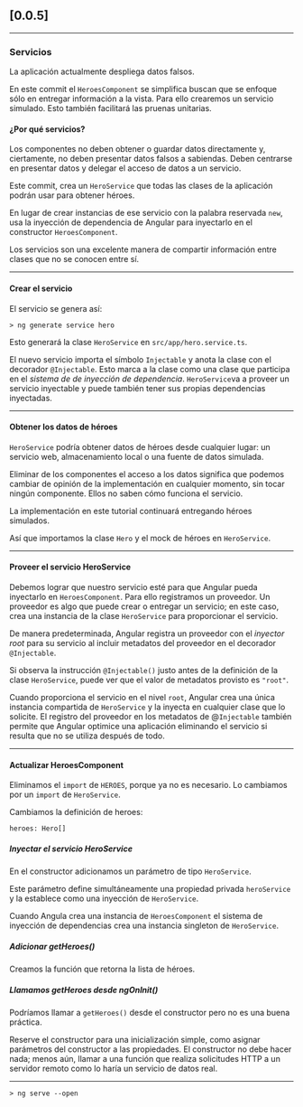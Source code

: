 ## [0.0.5]

----

### Servicios
La aplicación actualmente despliega datos falsos.

En este commit el `HeroesComponent` se simplifica buscan que se enfoque sólo en entregar información a la vista. Para ello crearemos un servicio simulado. Esto también facilitará las pruenas unitarias.

#### ¿Por qué servicios?
Los componentes no deben obtener o guardar datos directamente y, ciertamente, no deben presentar datos falsos a sabiendas. Deben centrarse en presentar datos y delegar el acceso de datos a un servicio.

Este commit, crea un `HeroService` que todas las clases de la aplicación podrán usar para obtener héroes.

En lugar de crear instancias de ese servicio con la palabra reservada `new`, usa la inyección de dependencia de Angular para inyectarlo en el constructor `HeroesComponent`.

Los servicios son una excelente manera de compartir información entre clases que no se conocen entre sí.

----

#### Crear el servicio
El servicio se genera así:

`> ng generate service hero`

Esto generará la clase `HeroService` en `src/app/hero.service.ts`.

El nuevo servicio importa el símbolo `Injectable` y anota la clase con el decorador `@Injectable`. Esto marca a la clase como una clase que participa en el *sistema de de inyección de dependencia*. `HeroService`va a proveer un servicio inyectable y puede también tener sus propias dependencias inyectadas.

----

#### Obtener los datos de héroes
`HeroService` podría obtener datos de héroes desde cualquier lugar: un servicio web, almacenamiento local o una fuente de datos simulada.

Eliminar de los componentes el acceso a los datos significa que podemos cambiar de opinión de la implementación en cualquier momento, sin tocar ningún componente. Ellos no saben cómo funciona el servicio.

La implementación en este tutorial continuará entregando héroes simulados.

Así que importamos la clase `Hero` y el mock de héroes en `HeroService`.

----

#### Proveer el servicio HeroService
Debemos lograr que nuestro servicio esté para que Angular pueda inyectarlo en `HeroesComponent`. Para ello registramos un proveedor. Un proveedor es algo que puede crear o entregar un servicio; en este caso, crea una instancia de la clase `HeroService` para proporcionar el servicio.

De manera predeterminada, Angular registra un proveedor con el *inyector root* para su servicio al incluir metadatos del proveedor en el decorador `@Injectable`.

Si observa la instrucción `@Injectable()` justo antes de la definición de la clase `HeroService`, puede ver que el valor de metadatos provisto es `"root"`.

Cuando proporciona el servicio en el nivel `root`, Angular crea una única instancia compartida de `HeroService` y la inyecta en cualquier clase que lo solicite. El registro del proveedor en los metadatos de @`Injectable` también permite que Angular optimice una aplicación eliminando el servicio si resulta que no se utiliza después de todo.

----

#### Actualizar HeroesComponent
Eliminamos el `import` de `HEROES`, porque ya no es necesario. Lo cambiamos por un `import` de `HeroService`.

Cambiamos la definición de heroes:

`heroes: Hero[]`

##### Inyectar el servicio HeroService

En el constructor adicionamos un parámetro de tipo `HeroService`.

Este parámetro define simultáneamente una propiedad privada `heroService` y la establece como una inyección de `HeroService`.

Cuando Angula crea una instancia de `HeroesComponent` el sistema de inyección de dependencias crea una instancia singleton de `HeroService`.

##### Adicionar getHeroes()
Creamos la función que retorna la lista de héroes.

##### Llamamos getHeroes desde ngOnInit()
Podríamos llamar a `getHeroes()` desde el constructor pero no es una buena práctica.

Reserve el constructor para una inicialización simple, como asignar  parámetros del constructor a las propiedades. El constructor no debe hacer nada; menos aún, llamar a una función que realiza solicitudes HTTP a un servidor remoto como lo haría un servicio de datos real.

----
`> ng serve --open`
